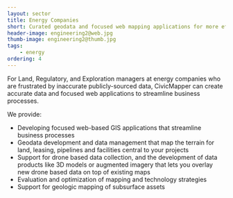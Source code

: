 ```yaml
---
layout: sector
title: Energy Companies
short: Curated geodata and focused web mapping applications for more efficient business processes
header-image: engineering2@web.jpg
thumb-image: engineering2@thumb.jpg
tags:
    - energy
ordering: 4
---
```


For Land, Regulatory, and Exploration managers at energy companies who are frustrated by inaccurate publicly-sourced data, CivicMapper can create accurate data and focused web applications to streamline business processes.

We provide:

* Developing focused web-based GIS applications that streamline business processes
* Geodata development and data management that map the terrain for land, leasing, pipelines and facilities central to your projects
* Support for drone based data collection, and the development of data products like 3D models or augmented imagery that lets you overlay new drone based data on top of existing maps
* Evaluation and optimization of mapping and technology strategies
* Support for geologic mapping of subsurface assets